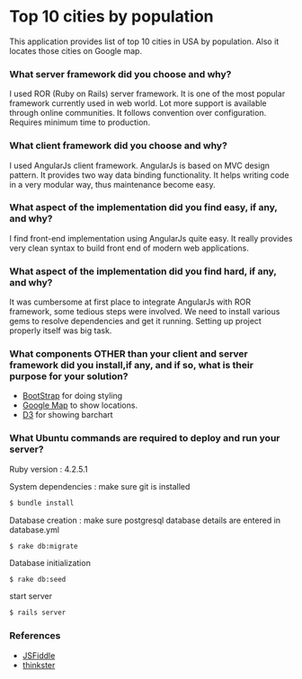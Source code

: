 # Top 10 cities by population
This application provides list of top 10 cities in USA by population. Also it locates those cities on Google map.

### What server framework did you choose and why?
I used ROR (Ruby on Rails) server framework.
It is one of the most popular framework currently used in web world. Lot more support is available through online communities. It follows convention over configuration. Requires minimum time to production.

### What client framework did you choose and why?
I used AngularJs client framework.
AngularJs is based on MVC design pattern. It provides two way data binding functionality. It helps writing code in a very modular way, thus maintenance become easy. 

### What aspect of the implementation did you find easy, if any, and why?
I find front-end implementation using AngularJs quite easy. It really provides very clean syntax to build front end of modern web applications.

### What aspect of the implementation did you find hard, if any, and why?
It was cumbersome at first place to integrate AngularJs with ROR framework, some tedious steps were involved. We need to install various gems to resolve dependencies and get it running. Setting up project properly itself was big task.

### What components OTHER than your client and server framework did you install,if any, and if so, what is their purpose for your solution?
- [BootStrap] for doing styling
- [Google Map] to show locations.
- [D3] for showing barchart

### What Ubuntu commands are required to deploy and run your server?
 Ruby version : 4.2.5.1

 System dependencies : make sure git is installed
```sh
$ bundle install
```

 Database creation : make sure postgresql database details are entered in database.yml
```
$ rake db:migrate
```
 Database initialization
```sh
$ rake db:seed
```
start server
```sh
$ rails server
```

### References
- [JSFiddle]
- [thinkster]

[Bootstrap]:<https://maxcdn.bootstrapcdn.com/bootstrap/3.3.6/css/bootstrap.min.css>
[Google Map]:<https://maps.googleapis.com/maps/api/js?key=&sensor=false&extension=.js>
[D3]:<https://d3js.org/d3.v3.min.js>

[JSFiddle]:<https://jsfiddle.net/>
[thinkster]:<https://thinkster.io/angular-rails>


